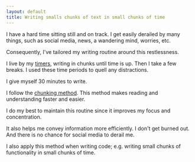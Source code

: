 ```yaml
---
layout: default
title: Writing smalls chunks of text in small chunks of time
---
```


I have a hard time sitting still and on track. I get easily derailed by many things, such as social media, news, a wandering mind, worries, etc. 

Consequently, I've tailored my writing routine around this restlessness. 

I live by my [timers](http://handsmemory.com), writing in chunks until time is up. Then I take a few breaks. I used these time periods to quell any distractions. 

I give myself 30 minutes to write. 

I follow the [chunking method](http://bit.ly/15wpZ7). This method makes reading and understanding faster and easier.   

I do my best to maintain this routine since it improves my focus and concentration.

It also helps me convey information more efficiently. I don't get burned out. And there is no chance for social media to derail me.  

I also apply this method when writing code; e.g. writing small chunks of functionality in small chunks of time.